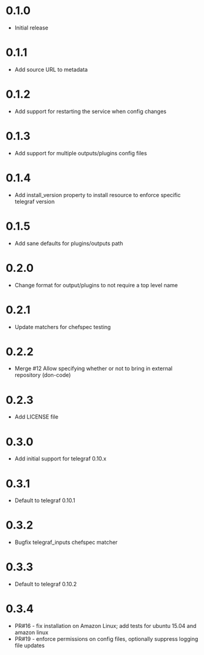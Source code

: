 # 0.1.0
- Initial release

# 0.1.1
- Add source URL to metadata

# 0.1.2
- Add support for restarting the service when config changes

# 0.1.3
- Add support for multiple outputs/plugins config files

# 0.1.4
- Add install_version property to install resource to enforce specific telegraf version

# 0.1.5
- Add sane defaults for plugins/outputs path

# 0.2.0
- Change format for output/plugins to not require a top level name

# 0.2.1
- Update matchers for chefspec testing

# 0.2.2
- Merge #12 Allow specifying whether or not to bring in external repository (don-code)

# 0.2.3
- Add LICENSE file

# 0.3.0
- Add initial support for telegraf 0.10.x

# 0.3.1
- Default to telegraf 0.10.1

# 0.3.2
- Bugfix telegraf_inputs chefspec matcher

# 0.3.3
- Default to telegraf 0.10.2

# 0.3.4
- PR#16 - fix installation on Amazon Linux; add tests for ubuntu 15.04 and amazon linux
- PR#19 - enforce permissions on config files, optionally suppress logging file updates
